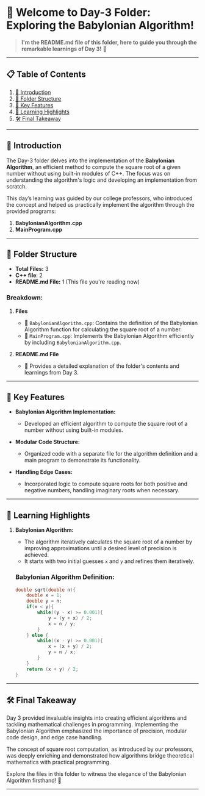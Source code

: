 # 📂 Welcome to Day-3 Folder: Exploring the Babylonian Algorithm!  
> **I'm the README.md file of this folder, here to guide you through the remarkable learnings of Day 3!** 🚀  

---

## 📋 Table of Contents  
1. [📖 Introduction](#-introduction)  
2. [📂 Folder Structure](#-folder-structure)  
3. [🌟 Key Features](#-key-features)  
4. [🧠 Learning Highlights](#-learning-highlights)  
5. [🛠 Final Takeaway](#-final-takeaway)  

---

## 📖 **Introduction**  
The Day-3 folder delves into the implementation of the **Babylonian Algorithm**, an efficient method to compute the square root of a given number without using built-in modules of C++. The focus was on understanding the algorithm's logic and developing an implementation from scratch.  

This day’s learning was guided by our college professors, who introduced the concept and helped us practically implement the algorithm through the provided programs:  
1. **BabylonianAlgorithm.cpp**  
2. **MainProgram.cpp**  

---

## 📂 **Folder Structure**  
- **Total Files:** 3
- **C++ file**: 2 
- **README.md File:** 1 (This file you're reading now)  

### Breakdown:  
1. **Files**  
   - 📄 `BabylonianAlgorithm.cpp`: Contains the definition of the Babylonian Algorithm function for calculating the square root of a number.  
   - 📄 `MainProgram.cpp`: Implements the Babylonian Algorithm efficiently by including `BabylonianAlgorithm.cpp`.  

2. **README.md File**  
   - 📘 Provides a detailed explanation of the folder's contents and learnings from Day 3.  

---

## 🌟 **Key Features**  
- **Babylonian Algorithm Implementation:**  
  - Developed an efficient algorithm to compute the square root of a number without using built-in modules.  

- **Modular Code Structure:**  
  - Organized code with a separate file for the algorithm definition and a main program to demonstrate its functionality.  

- **Handling Edge Cases:**  
  - Incorporated logic to compute square roots for both positive and negative numbers, handling imaginary roots when necessary.  

---

## 🧠 **Learning Highlights**  
1. **Babylonian Algorithm:**  
   - The algorithm iteratively calculates the square root of a number by improving approximations until a desired level of precision is achieved.  
   - It starts with two initial guesses `x` and `y` and refines them iteratively.  

   ### Babylonian Algorithm Definition:
   ```cpp
   double sqrt(double n){
       double x = 1;
       double y = n;
       if(x < y){
           while((y - x) >= 0.001){
               y = (y + x) / 2;
               x = n / y;
           }
       } else {
           while((x - y) >= 0.001){
               x = (x + y) / 2;
               y = n / x;
           }
       }
       return (x + y) / 2;
   }

---

## 🛠 **Final Takeaway**

Day 3 provided invaluable insights into creating efficient algorithms and tackling mathematical challenges in programming. Implementing the Babylonian Algorithm emphasized the importance of precision, modular code design, and edge case handling.

The concept of square root computation, as introduced by our professors, was deeply enriching and demonstrated how algorithms bridge theoretical mathematics with practical programming.

Explore the files in this folder to witness the elegance of the Babylonian Algorithm firsthand! 🌟

---